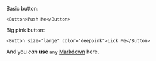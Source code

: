 Basic button:

    <Button>Push Me</Button>

Big pink button:

    <Button size="large" color="deeppink">Lick Me</Button>

And you *can* **use** `any` [Markdown](http://daringfireball.net/projects/markdown/) here.
